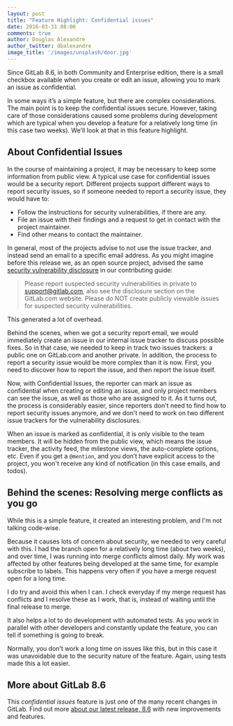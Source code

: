 ```yaml
---
layout: post
title: "Feature Highlight: Confidential issues"
date: 2016-03-31 08:00
comments: true
author: Douglas Alexandre
author_twitter: dbalexandre
image_title: '/images/unsplash/door.jpg'
---
```


Since GitLab 8.6, in both Community and Enterprise edition, there is a small
checkbox available when you create or edit an issue, allowing you to mark an
issue as confidential.

In some ways it’s a simple feature, but there are complex considerations.
The main point is to keep the confidential issues secure.
However, taking care of those considerations caused some problems during
development which are typical when you develop a feature for a relatively
long time (in this case two weeks). We'll look at that in this feature highlight.

<!-- more -->

## About Confidential Issues

In the course of maintaining a project, it may be necessary to keep some
information from public view. A typical use case for confidential issues would
be a security report. Different projects support different ways to report
security issues, so if someone needed to report a security issue, they would
have to:

- Follow the instructions for security vulnerabilities, if there are any.
- File an issue with their findings and a request to get in contact with the
  project maintainer.
- Find other means to contact the maintainer.

In general, most of the projects advise to not use the issue tracker, and
instead send an email to a specific email address. As you might imagine before
this release we, as an open source project, advised the same
[security vulnerability disclosure][disclosure] in our contributing guide:

> Please report suspected security vulnerabilities in private to
support@gitlab.com, also see the disclosure section on the GitLab.com website.
Please do NOT create publicly viewable issues for suspected security
vulnerabilities.

This generated a lot of overhead.

Behind the scenes, when we got a security report email, we would immediately
create an issue in our internal issue tracker to discuss possible fixes. So in
that case, we needed to keep in track two issues trackers: a public one on
GitLab.com and another private. In addition, the process to report a security
issue would be more complex than it is now. First, you need to discover how to
report the issue, and then report the issue itself.

Now, with Confidential Issues, the reporter can mark an issue as confidential
when creating or editing an issue, and only project members can see the issue,
as well as those who are assigned to it. As it turns out, the process is
considerably easier, since reporters don't need to find how to report security
issues anymore, and we don't need to work on two different issue trackers for
the vulnerability disclosures.

When an issue is marked as confidential, it is only visible to the team members.
It will be hidden from the public view, which means the issue tracker, the
activity feed, the milestone views, the auto-complete options, etc. Even if you
get a `@mention`, and you don’t have explicit access to the project, you won't
receive any kind of notification (in this case emails, and todos).

## Behind the scenes: Resolving merge conflicts as you go

While this is a simple feature, it created an interesting problem, and I'm not
talking code-wise.

Because it causes lots of concern about security, we needed to very careful
with this. I had the branch open for a relatively long time (about two weeks),
and over time, I was running into merge conflicts almost daily. My work was
affected by other features being developed at the same time, for example
subscribe to labels. This happens very often if you have a merge request open
for a long time.

I do try and avoid this when I can. I check everyday if my merge request has
conflicts and I resolve these as I work, that is, instead of waiting until
the final release to merge.

It also helps a lot to do development with automated tests. As you work in
parallel with other developers and constantly update the feature, you can tell
if something is going to break.

Normally, you don’t work a long time on issues like this, but in this case it
was unavoidable due to the security nature of the feature. Again, using tests
made this a lot easier.

## More about GitLab 8.6

This *confidential issues* feature is just one of the many recent changes in GitLab.
Find out more [about our latest release, 8.6][release] with new improvements
and features.


[disclosure]: https://gitlab.com/gitlab-org/gitlab-ce/blob/master/CONTRIBUTING.md#security-vulnerability-disclosure
[release]: https://about.gitlab.com/2016/03/22/gitlab-8-6-released/